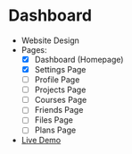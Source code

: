 # Dashboard
* Website Design
* Pages:
  * [x] Dashboard (Homepage)
  * [x] Settings Page
  * [ ] Profile Page
  * [ ] Projects Page
  * [ ] Courses Page
  * [ ] Friends Page
  * [ ] Files Page
  * [ ] Plans Page
* [Live Demo](#)